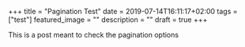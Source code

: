 +++
title =  "Pagination Test"
date = 2019-07-14T16:11:17+02:00
tags = ["test"]
featured_image = ""
description = ""
draft = true
+++

This is a post meant to check the pagination options